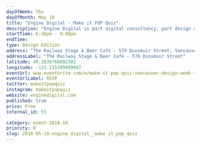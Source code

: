 ```yaml
---
dayOfWeek: Thu
dayOfMonth: May 10
title: "Engine Digital - Make it POP Quiz"
description: "Engine Digital is part digital consultancy, part design and technology studio. Seeing the need for a casual and fun event to bring together the Vancouver design community, the design team at Engine Digital created Make It POP Quiz — pub trivia with a design-nerd twist."
startTime: 6:30pm - 9:00pm
endTime: 
type: Design Edition
address: "The Railway Stage & Beer Café - 579 Dunsmuir Street, Vancouver, BC, Canada"
addressLabel: "The Railway Stage & Beer Café - 579 Dunsmuir Street"
latitude: 49.2830760002302
longitude: -123.115289999947
eventUrl: www.eventbrite.com/e/make-it-pop-quiz-vancouver-design-week-tickets-45249174499
eventUrlLabel: RSVP
twitter: makeitpopquiz
instagram: makeitpopquiz
website: enginedigital.com
published: true
price: Free
internal_id: 55

category: event-2018-10
priority: 0
slug: 2018-05-10-engine_digital__make_it_pop_quiz
---
```

